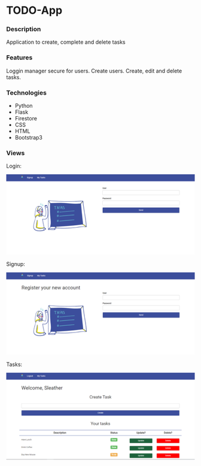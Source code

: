 # TODO-App

### Description

Application to create, complete and delete tasks

### Features

Loggin manager secure for users. Create users. Create, edit and delete tasks.

### Technologies

- Python
- Flask
- Firestore
- CSS
- HTML
- Bootstrap3

### Views

Login:

![](https://github.com/sleatherv/toDo-App/blob/master/examples/login.PNG)

Signup:

![](https://github.com/sleatherv/toDo-App/blob/master/examples/signup.PNG)

Tasks:

![](https://github.com/sleatherv/toDo-App/blob/master/examples/tasksview.PNG)
